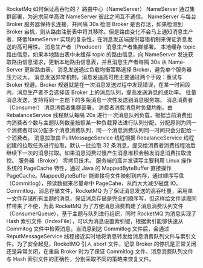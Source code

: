RocketMq 如何保证高吞吐的？
路由中心（NameServer）
NameServer 通过集群部署，为追求简单高效 NameServer 彼此之间互不通信。
NameServer 与每台 Broker 服务器保持长连接，并间隔 30s 检测 Broker 是否存活，如果检测到 Broker 宕机，则从路由注册表中将其移除。但是路由变化不会马上通知消息生产者，降低NameServer 实现的复杂性，在消息发送端提供容错机制来保证消息发送的高可用性。
消息生产者（Producer）
消息生产者集群部署。
本地缓存 topic 路由信息，如果本地路由表中未缓存 topic 的路由信息，向 Name­Server 发送获取路由信息请求，更新本地路由信息表，并且消息生产者每隔 30s 从 Name­Server 更新路由表。
消息发送通过负载均衡策略选择 Broker，避免单个服务器压力过大。
消息发送异常机制，消息发送高可用主要通过两个手段：重试与 Broker 规避。Broker 规避就是在一次消息发送过程中发现错误，在某一时间段内，消息生产者不会选择该 Broker 上的消息队列，提高发送消息的成功率。
批量消息发送，支持将同一主题下的多条消息一次性发送到消息服务端。
消息消费者（Consumer）
消息消费者集群部署。
消费者消费消息时负载均衡。由 RebalanceService 线程默认每隔 20s 进行一次消息队列负载，根据当前消费组内消费者个数与主题队列数量按照某一种负载算法进行队列分配，分配原则为同一个消费者可以分配多个消息消费队列，同一个消息消费队列同一时间只会分配给一个消费者。
消息拉取由 PullMessageService 线程根据 RebalanceService 线程创建的拉取任务进行拉取，默认一批拉取 32 条消息，提交给消费者消费线程池后继续下一次的消息拉取。如果消息消费过慢产生消息堆积会触发消息消费拉取流控。
服务器（Broker）
零拷贝技术。
服务端的高并发读写主要利用 Linux 操作系统的 PageCache 特性，通过 Java 的 MappedByteBuffer 直接操作PageCache。MappedByteBuffer 能直接将文件映射到内存，通过顺序写盘（Commitlog），预读数据来尽量命中 PageCahe，从而大大减少磁盘 IO。Commitlog，消息存储文件，RocketMQ 为了保证消息发送的高吞吐量，采用单一文件存储所有主题的消息，保证消息存储是完全的顺序写，但这样给文件读取同样带来了不便，为此 RocketMQ 为了方便消息消费构建了消息消费队列文件（ConsumerQueue），基于主题与队列进行组织，同时 RocketMQ 为消息实现了 Hash 索引文件（IndexFile），可以为消息设置索引键，根据索引能够快速从 Commitog 文件中检索消息。当消息到达 Commitlog 文件后，会通过ReputMessageService 线程接近实时地将消息转发给消息消费队列文件与索引文件。为了安全起见，RocketMQ 引人 abort 文件，记录 Broker 的停机是正常关闭还是异常关闭，在重启 Broker 时为了保证 Commitlog 文件、消息消费队列文件与 Hash 索引文件的正确性，分别采取不同的策略来恢复文件。

 